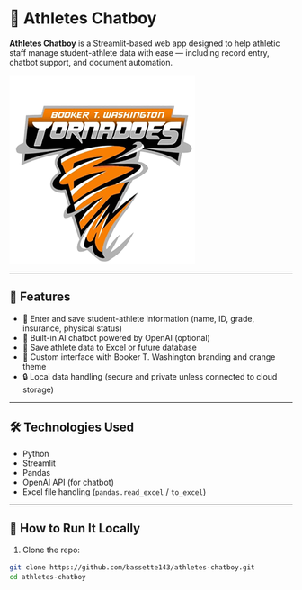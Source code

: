 # 🧠 Athletes Chatboy

**Athletes Chatboy** is a Streamlit-based web app designed to help athletic staff manage student-athlete data with ease — including record entry, chatbot support, and document automation.

![Booker T. Washington Logo](btw_logo.png)

---

## 🎯 Features

- 📝 Enter and save student-athlete information (name, ID, grade, insurance, physical status)
- 🤖 Built-in AI chatbot powered by OpenAI (optional)
- 📁 Save athlete data to Excel or future database
- 🎨 Custom interface with Booker T. Washington branding and orange theme
- 🔒 Local data handling (secure and private unless connected to cloud storage)

---

## 🛠️ Technologies Used

- Python
- Streamlit
- Pandas
- OpenAI API (for chatbot)
- Excel file handling (`pandas.read_excel` / `to_excel`)

---

## 🚀 How to Run It Locally

1. Clone the repo:

```bash
git clone https://github.com/bassette143/athletes-chatboy.git
cd athletes-chatboy
